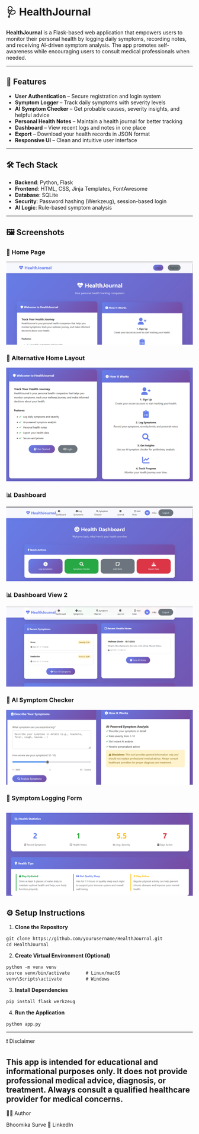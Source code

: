 # 🩺 HealthJournal

**HealthJournal** is a Flask-based web application that empowers users to monitor their personal health by logging daily symptoms, recording notes, and receiving AI-driven symptom analysis. The app promotes self-awareness while encouraging users to consult medical professionals when needed.

---

## 🚀 Features

- **User Authentication** – Secure registration and login system
- **Symptom Logger** – Track daily symptoms with severity levels
- **AI Symptom Checker** – Get probable causes, severity insights, and helpful advice
- **Personal Health Notes** – Maintain a health journal for better tracking
- **Dashboard** – View recent logs and notes in one place
- **Export** – Download your health records in JSON format
- **Responsive UI** – Clean and intuitive user interface

---

## 🛠️ Tech Stack

- **Backend**: Python, Flask
- **Frontend**: HTML, CSS, Jinja Templates, FontAwesome
- **Database**: SQLite
- **Security**: Password hashing (Werkzeug), session-based login
- **AI Logic**: Rule-based symptom analysis

---
## 🖼️ Screenshots

### 🔹 Home Page
![Home](screenshots/base.png)

### 🔹 Alternative Home Layout
![Home 2](screenshots/base2.png)

### 📊 Dashboard
![Dashboard](screenshots/dash.png)

### 📊 Dashboard View 2
![Dashboard 2](screenshots/dashboard2.png)

### 🧠 AI Symptom Checker
![Symptom Checker](screenshots/sym.png)

### 📝 Symptom Logging Form
![Log Symptoms](screenshots/ds3.png)
---

## ⚙️ Setup Instructions

1. **Clone the Repository**
```
git clone https://github.com/yourusername/HealthJournal.git
cd HealthJournal
```
2. **Create Virtual Environment (Optional)**
```
python -m venv venv
source venv/bin/activate      # Linux/macOS
venv\Scripts\activate         # Windows
```
3. **Install Dependencies**
```
pip install flask werkzeug
```
4. **Run the Application**
```
python app.py
```
---
❗ Disclaimer

This app is intended for educational and informational purposes only. It does not provide professional medical advice, diagnosis, or treatment. Always consult a qualified healthcare provider for medical concerns.
---
👩‍💻 Author

Bhoomika Surve
🔗 LinkedIn

